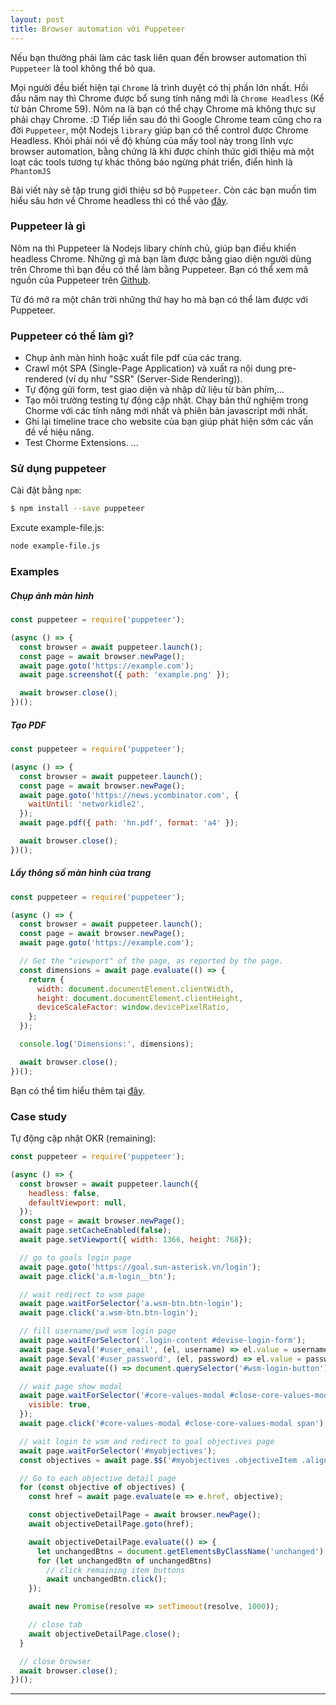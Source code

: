```yaml
---
layout: post
title: Browser automation với Puppeteer
---
```


Nếu bạn thường phải làm các task liên quan đến browser automation thì `Puppeteer` là tool không thể bỏ qua.

Mọi người đều biết hiện tại `Chrome` là trình duyệt có thị phần lớn nhất. Hồi đầu năm nay thì Chrome được bổ sung tính năng mới là `Chrome Headless` (Kể từ bản Chrome 59). Nôm na là bạn có thể chạy Chrome mà không thực sự phải chạy Chrome. :D
Tiếp liền sau đó thì Google Chrome team cũng cho ra đời `Puppeteer`, một Nodejs `library` giúp bạn có thể control được Chrome Headless.
Khỏi phải nói về độ khủng của mấy tool này trong lĩnh vực browser automation, bằng chứng là khi được chính thức giới thiệu mà một loạt các tools tương tự khác thông báo ngừng phát triển, điển hình là `PhantomJS`

Bài viết này sẽ tập trung giới thiệu sơ bộ `Puppeteer`. Còn các bạn muốn tìm hiểu sâu hơn về Chrome headless thì có thể vào [đây](https://developers.google.com/web/updates/2017/04/headless-chrome#:~:text=Headless%20Chrome%20is%20shipping%20in,engine%20to%20the%20command%20line.).

### Puppeteer là gì

Nôm na thì Puppeteer là Nodejs libary chính chủ, giúp bạn điều khiển headless Chrome.
Những gì mà bạn làm được bằng giao diện người dùng trên Chrome thì bạn đều có thể làm bằng Puppeteer.
Bạn có thể xem mã nguồn của Puppeteer trên [Github](https://github.com/puppeteer/puppeteer).

Từ đó mở ra một chân trời những thứ hay ho mà bạn có thể làm được với Puppeteer.

### Puppeteer có thể làm gì?

- Chụp ảnh màn hình hoặc xuất file pdf của các trang.
- Crawl một SPA (Single-Page Application) và xuất ra nội dung pre-rendered (ví dụ như "SSR" (Server-Side Rendering)).
- Tự động gửi form, test giao diện và nhập dữ liệu từ bàn phím,...
- Tạo môi trường testing tự động cập nhật. Chạy bản thử nghiệm trong Chorme với các tính năng mới nhất và phiên bản javascript mới nhất.
- Ghi lại timeline trace cho website của bạn giúp phát hiện sớm các vấn đề về hiệu năng.
- Test Chorme Extensions.
...

### Sử dụng puppeteer

Cài đặt bằng `npm`:

```sh
$ npm install --save puppeteer
```

Excute example-file.js:

```sh
node example-file.js
```

### Examples

##### Chụp ảnh màn hình

```js
const puppeteer = require('puppeteer');

(async () => {
  const browser = await puppeteer.launch();
  const page = await browser.newPage();
  await page.goto('https://example.com');
  await page.screenshot({ path: 'example.png' });

  await browser.close();
})();
```

##### Tạo PDF

```js
const puppeteer = require('puppeteer');

(async () => {
  const browser = await puppeteer.launch();
  const page = await browser.newPage();
  await page.goto('https://news.ycombinator.com', {
    waitUntil: 'networkidle2',
  });
  await page.pdf({ path: 'hn.pdf', format: 'a4' });

  await browser.close();
})();
```

##### Lấy thông số màn hình của trang

```js
const puppeteer = require('puppeteer');

(async () => {
  const browser = await puppeteer.launch();
  const page = await browser.newPage();
  await page.goto('https://example.com');

  // Get the "viewport" of the page, as reported by the page.
  const dimensions = await page.evaluate(() => {
    return {
      width: document.documentElement.clientWidth,
      height: document.documentElement.clientHeight,
      deviceScaleFactor: window.devicePixelRatio,
    };
  });

  console.log('Dimensions:', dimensions);

  await browser.close();
})();
```

Bạn có thể tìm hiểu thêm tại [đây](https://github.com/puppeteer/puppeteer#usage).

### Case study

Tự động cập nhật OKR (remaining):

```js
const puppeteer = require('puppeteer');

(async () => {
  const browser = await puppeteer.launch({
    headless: false,
    defaultViewport: null,
  });
  const page = await browser.newPage();
  await page.setCacheEnabled(false);
  await page.setViewport({ width: 1366, height: 768});

  // go to goals login page
  await page.goto('https://goal.sun-asterisk.vn/login');
  await page.click('a.m-login__btn');

  // wait redirect to wsm page
  await page.waitForSelector('a.wsm-btn.btn-login');
  await page.click('a.wsm-btn.btn-login');

  // fill username/pwd wsm login page
  await page.waitForSelector('.login-content #devise-login-form');
  await page.$eval('#user_email', (el, username) => el.value = username, '******');
  await page.$eval('#user_password', (el, password) => el.value = password, '******');
  await page.evaluate(() => document.querySelector('#wsm-login-button').click())

  // wait page show modal
  await page.waitForSelector('#core-values-modal #close-core-values-modal span', {
    visible: true,
  });
  await page.click('#core-values-modal #close-core-values-modal span');

  // wait login to wsm and redirect to goal objectives page
  await page.waitForSelector('#myobjectives');
  const objectives = await page.$$('#myobjectives .objectiveItem .align-middle .obj-name a');

  // Go to each objective detail page
  for (const objective of objectives) {
    const href = await page.evaluate(e => e.href, objective);

    const objectiveDetailPage = await browser.newPage();
    await objectiveDetailPage.goto(href);

    await objectiveDetailPage.evaluate(() => {
      let unchangedBtns = document.getElementsByClassName('unchanged');
      for (let unchangedBtn of unchangedBtns)
        // click remaining item buttons
        await unchangedBtn.click();
    });

    await new Promise(resolve => setTimeout(resolve, 1000));

    // close tab
    await objectiveDetailPage.close();
  }

  // close browser
  await browser.close();
})();
```

---
